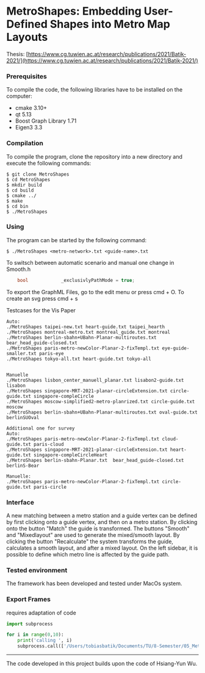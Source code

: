 # MetroShapes: Embedding User-Defined Shapes into Metro Map Layouts

Thesis: [https://www.cg.tuwien.ac.at/research/publications/2021/Batik-2021/](https://www.cg.tuwien.ac.at/research/publications/2021/Batik-2021/)



### Prerequisites 

To compile the code, the following libraries have to be installed on the computer: 

+ cmake 3.10+
+ qt 5.13
+ Boost Graph Library 1.71
+ Eigen3 3.3 



### Compilation

To compile the program, clone the repository into a new directory and execute the following commands: 

```
$ git clone MetroShapes
$ cd MetroShapes
$ mkdir build
$ cd build
$ cmake ../
$ make
$ cd bin
$ ./MetroShapes
```



### Using

The program can be started by the following command: 

```
$ ./MetroShapes <metro-network>.txt <guide-name>.txt
```

To switsch between automatic scenario and manual one change in Smooth.h
```c++
    bool            _exclusivlyPathMode = true;
```

To export the GraphML Files, go to the edit menu or press cmd + O. 
To create an svg press cmd + s

Testcases for the Vis Paper 

```
Auto: 
./MetroShapes taipei-new.txt heart-guide.txt taipei_hearth
./MetroShapes montreal-metro.txt montreal_guide.txt montreal
./MetroShapes berlin-sbahn+UBahn-Planar-multiroutes.txt bear_head_guide-closed.txt
./MetroShapes paris-metro-newColor-Planar-2-fixTempl.txt eye-guide-smaller.txt paris-eye
./MetroShapes tokyo-all.txt heart-guide.txt tokyo-all


Manuelle
./MetroShapes lisbon_center_manuell_planar.txt lisabon2-guide.txt lisabon
./MetroShapes singapore-MRT-2021-planar-circleExtension.txt circle-guide.txt singapore-compleCircle
./MetroShapes moscow-simplified2-metro-planrized.txt circle-guide.txt moscow
./MetroShapes berlin-sbahn+UBahn-Planar-multiroutes.txt oval-guide.txt berlinSUOval

Additional one for survey
Auto: 
./MetroShapes paris-metro-newColor-Planar-2-fixTempl.txt cloud-guide.txt paris-cloud
./MetroShapes singapore-MRT-2021-planar-circleExtension.txt heart-guide.txt singapore-compleCircleHeart
./MetroShapes berlin-sbahn-Planar.txt  bear_head_guide-closed.txt berlinS-Bear

Manuelle:
./MetroShapes paris-metro-newColor-Planar-2-fixTempl.txt circle-guide.txt paris-circle
```




### Interface 

A new matching between a metro station and a guide vertex can be defined by first clicking onto a guide vertex, and then on a metro station. 
By clicking onto the button "Match" the guide is transformed. 
The buttons "Smooth" and "Mixedlayout" are used to generate the mixed/smooth layout. 
By clicking the button "Recalculate" the system transforms the guide, calculates a smooth layout, and after a mixed layout. 
On the left sidebar, it is possible to define which metro line is affected by the guide path. 



### Tested environment

The framework has been developed and tested under MacOs system. 


### Export Frames
requires adaptation of code
```python
import subprocess

for i in range(0,10):
    print('calling ', i)
    subprocess.call(['/Users/tobiasbatik/Documents/TU/8-Semester/05_MetroProject/_code/MetroShapes/build/bin/MetroShapes', 'paris-metro-newColor.txt', 'circle-guide.txt', 'paris_circle', str(i)])

```

----



The code developed in this project builds upon the code of Hsiang-Yun Wu.


